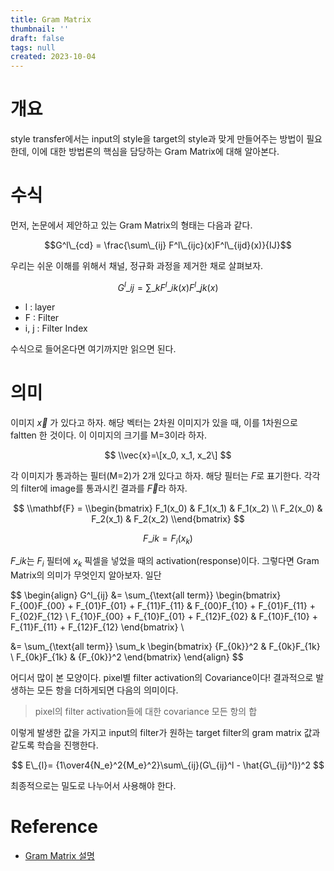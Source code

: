 ```yaml
---
title: Gram Matrix
thumbnail: ''
draft: false
tags: null
created: 2023-10-04
---
```


# 개요

style transfer에서는 input의 style을 target의 style과 맞게 만들어주는 방법이 필요한데, 이에 대한 방법론의 핵심을 담당하는 Gram Matrix에 대해 알아본다.

# 수식

먼저, 논문에서 제안하고 있는 Gram Matrix의 형태는 다음과 같다.

$$G^l\_{cd} = \frac{\sum\_{ij} F^l\_{ijc}(x)F^l\_{ijd}(x)}{IJ}$$

우리는 쉬운 이해를 위해서 채널, 정규화 과정을 제거한 채로 살펴보자.

$$G^l\_{ij} = {\sum\_{k} F^l\_{ik}(x)F^l\_{jk}(x)}$$

* l : layer
* F : Filter
* i, j : Filter Index

수식으로 들어온다면 여기까지만 읽으면 된다.

# 의미

이미지 $\vec{x}$ 가 있다고 하자. 해당 벡터는 2차원 이미지가 있을 때, 이를 1차원으로 faltten 한 것이다. 이 이미지의 크기를 M=3이라 하자.

$$
\\vec{x}=\[x_0, x_1, x_2\]
$$

각 이미지가 통과하는 필터(M=2)가 2개 있다고 하자. 해당 필터는 $F$로 표기한다. 각각의 filter에 image를 통과시킨 결과를 $\vec{F}$라 하자.

$$
\\mathbf{F} =
\\begin{bmatrix}
F_1(x_0) & F_1(x_1) & F_1(x_2) \\
F_2(x_0) & F_2(x_1) & F_2(x_2)
\\end{bmatrix}
$$

$$
F\_{ik} = F_i(x_k)
$$

$F\_{ik}$는 $F_i$ 필터에 $x_k$ 픽셀을 넣었을 때의 activation(response)이다. 그렇다면 Gram Matrix의 의미가 무엇인지 알아보자. 일단

$$
\\begin{align}
G^l\_{ij}
&=
\\sum\_{\text{all term}}
\\begin{bmatrix}
F\_{00}F\_{00} + F\_{01}F\_{01} + F\_{11}F\_{11} & F\_{00}F\_{10} + F\_{01}F\_{11} + F\_{02}F\_{12} \\
F\_{10}F\_{00} + F\_{10}F\_{01} + F\_{12}F\_{02} & F\_{10}F\_{10} + F\_{11}F\_{11} + F\_{12}F\_{12}
\\end{bmatrix}
\\

&=
\\sum\_{\text{all term}} \sum_k
\\begin{bmatrix}
{F\_{0k}}^2 & F\_{0k}F\_{1k} \\
F\_{0k}F\_{1k} & {F\_{0k}}^2
\\end{bmatrix}
\\end{align}
$$

어디서 많이 본 모양이다. pixel별 filter activation의 Covariance이다! 결과적으로 발생하는 모든 항을 더하게되면 다음의 의미이다.

 > 
 > pixel의 filter activation들에 대한 covariance 모든 항의 합

이렇게 발생한 값을 가지고 input의 filter가 원하는 target filter의 gram matrix 값과 같도록 학습을 진행한다.

$$
E\_{l}= {1\over4{N_e}^2{M_e}^2}\sum\_{ij}(G\_{ij}^l - \hat{G\_{ij}^l})^2
$$

최종적으로는 밀도로 나누어서 사용해야 한다.

# Reference

* [Gram Matrix 설명](https://m.blog.naver.com/PostView.nhn?blogId=atelierjpro&logNo=221180412283&proxyReferer=https:%2F%2Fwww.google.com%2F)
